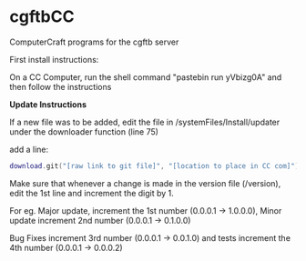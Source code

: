 cgftbCC
=======

ComputerCraft programs for the cgftb server


First install instructions:


On a CC Computer, run the shell command
"pastebin run yVbizg0A"
and then follow the instructions


**Update Instructions**


If a new file was to be added, edit the file in /systemFiles/Install/updater under the downloader function (line 75)


add a line:


```lua
download.git("[raw link to git file]", "[location to place in CC com]")
```


Make sure that whenever a change is made in the version file (/version), edit the 1st line and increment the digit by 1.


For eg. Major update, increment the 1st number (0.0.0.1 -> 1.0.0.0), Minor update increment 2nd number (0.0.0.1 -> 0.1.0.0)


Bug Fixes increment 3rd number (0.0.0.1 -> 0.0.1.0) and tests increment the 4th number (0.0.0.1 -> 0.0.0.2)